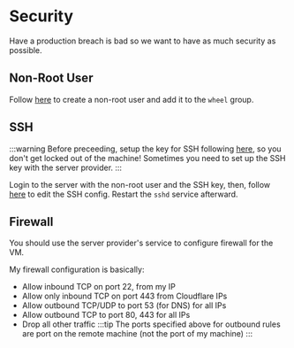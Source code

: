 # Security

Have a production breach is bad so we want to have as much security as possible.

## Non-Root User
Follow [here](../arch/user.md#add-non-root-user) to create a non-root
user and add it to the `wheel` group.

## SSH
:::warning
Before preceeding, setup the key for SSH following [here](../arch/user.md#setting-up-ssh-keys),
so you don't get locked out of the machine! Sometimes you need to 
set up the SSH key with the server provider.
:::

Login to the server with the non-root user and the SSH key, then,
follow [here](../arch/user.md#hardening-ssh-security) to edit the SSH config.
Restart the `sshd` service afterward.

## Firewall
You should use the server provider's service to configure firewall for the VM.

My firewall configuration is basically:
- Allow inbound TCP on port 22, from my IP
- Allow only inbound TCP on port 443 from Cloudflare IPs
- Allow outbound TCP/UDP to port 53 (for DNS) for all IPs
- Allow outbound TCP to port 80, 443 for all IPs
- Drop all other traffic
:::tip
The ports specified above for outbound rules are port on the remote machine
(not the port of my machine)
:::
